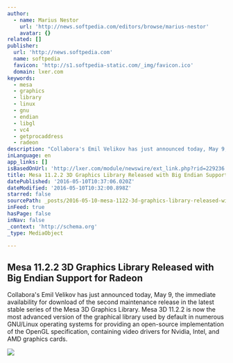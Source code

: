 ```yaml
---
author:
  - name: Marius Nestor
    url: 'http://news.softpedia.com/editors/browse/marius-nestor'
    avatar: {}
related: []
publisher:
  url: 'http://news.softpedia.com'
  name: softpedia
  favicon: 'http://s1.softpedia-static.com/_img/favicon.ico'
  domain: lxer.com
keywords:
  - mesa
  - graphics
  - library
  - linux
  - gnu
  - endian
  - libgl
  - vc4
  - getprocaddress
  - radeon
description: "Collabora's Emil Velikov has just announced today, May 9, the immediate availability for download of the second maintenance release in the latest stable series of the Mesa 3D Graphics Library. Mesa 3D 11.2.2 is now the most advanced version of the graphical library used by default in numerous GNU/Linux operating systems for providing an open-source implementation of the OpenGL specification, containing video drivers for Nvidia, Intel, and AMD graphics cards."
inLanguage: en
app_links: []
isBasedOnUrl: 'http://lxer.com/module/newswire/ext_link.php?rid=229236'
title: Mesa 11.2.2 3D Graphics Library Released with Big Endian Support for Radeon
datePublished: '2016-05-10T10:37:06.020Z'
dateModified: '2016-05-10T10:32:00.898Z'
starred: false
sourcePath: _posts/2016-05-10-mesa-1122-3d-graphics-library-released-with-big-endian-sup.md
inFeed: true
hasPage: false
inNav: false
_context: 'http://schema.org'
_type: MediaObject

---
```

<article style=""><h1>Mesa 11.2.2 3D Graphics Library Released with Big Endian Support for Radeon</h1><p>Collabora's Emil Velikov has just announced today, May 9, the immediate availability for download of the second maintenance release in the latest stable series of the Mesa 3D Graphics Library. Mesa 3D 11.2.2 is now the most advanced version of the graphical library used by default in numerous GNU/Linux operating systems for providing an open-source implementation of the OpenGL specification, containing video drivers for Nvidia, Intel, and AMD graphics cards.</p><img src="http://i1-news.softpedia-static.com/images/news2/mesa-11-2-2-3d-graphics-library-released-with-big-endian-support-for-radeon-503857-2.jpg" /></article>